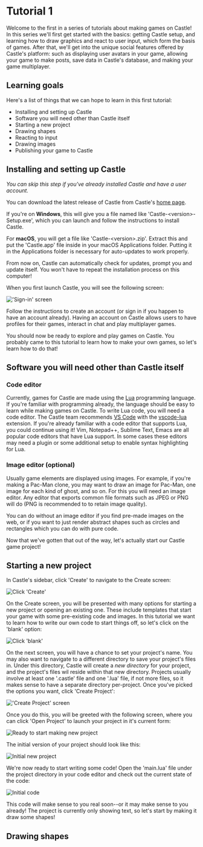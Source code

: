 # Tutorial 1

Welcome to the first in a series of tutorials about making games on Castle! In this series we'll first get started with the basics: getting Castle setup, and learning how to draw graphics and react to user input, which form the basis of games. After that, we'll get into the unique social features offered by Castle's platform: such as displaying user avatars in your game, allowing your game to make posts, save data in Castle's database, and making your game multiplayer.

## Learning goals

Here's a list of things that we can hope to learn in this first tutorial:

- Installing and setting up Castle
- Software you will need other than Castle itself
- Starting a new project
- Drawing shapes
- Reacting to input
- Drawing images
- Publishing your game to Castle

## Installing and setting up Castle

*You can skip this step if you've already installed Castle and have a user account.*

You can download the latest release of Castle from Castle's [home page](https://castle.games/).

If you're on **Windows**, this will give you a file named like 'Castle-\<version\>-Setup.exe', which you can launch and follow the instructions to install Castle.

For **macOS**, you will get a file like 'Castle-\<version\>.zip'. Extract this and put the 'Castle.app' file inside in your macOS Applications folder. Putting it in the Applications folder is necessary for auto-updates to work properly.

From now on, Castle can automatically check for updates, prompt you and update itself. You won't have to repeat the installation process on this computer!

When you first launch Castle, you will see the following screen:

!['Sign-in' screen](sign-in.png)

Follow the instructions to create an account (or sign in if you happen to have an account already). Having an account on Castle allows users to have profiles for their games, interact in chat and play multiplayer games.

You should now be ready to explore and play games on Castle. You probably came to this tutorial to learn how to make your own games, so let's learn how to do that!

## Software you will need other than Castle itself

### Code editor

Currently, games for Castle are made using the [Lua](https://www.lua.org/start.html) programming language. If you're familiar with programming already, the language should be easy to learn while making games on Castle. To write Lua code, you will need a code editor. The Castle team recommends [VS Code](https://code.visualstudio.com/) with the [vscode-lua](https://marketplace.visualstudio.com/items?itemName=trixnz.vscode-lua) extension. If you're already familiar with a code editor that supports Lua, you could continue using it! Vim, Notepad++, Sublime Text, Emacs are all popular code editors that have Lua support. In some cases these editors may need a plugin or some additional setup to enable syntax highlighting for Lua.

### Image editor (optional)

Usually game elements are displayed using images. For example, if you're making a Pac-Man clone, you may want to draw an image for Pac-Man, one image for each kind of ghost, and so on. For this you will need an image editor. Any editor that exports common file formats such as JPEG or PNG will do (PNG is recommended to to retain image quality).

You can do without an image editor if you find pre-made images on the web, or if you want to just render abstract shapes such as circles and rectangles which you can do with pure code.

Now that we've gotten that out of the way, let's actually start our Castle game project!

## Starting a new project

In Castle's sidebar, click 'Create' to navigate to the Create screen:

![Click 'Create'](click-create.png)

On the Create screen, you will be presented with many options for starting a new project or opening an existing one. These include templates that start your game with some pre-existing code and images. In this tutorial we want to learn how to write our own code to start things off, so let's click on the 'blank' option:

![Click 'blank'](click-blank.png)

On the next screen, you will have a chance to set your project's name. You may also want to navigate to a different directory to save your project's files in. Under this directory, Castle will create a *new directory* for your project, and the project's files wil reside within that new directory. Projects usually involve at least one '.castle' file and one '.lua' file, if not more files, so it makes sense to have a separate directory per-project. Once you've picked the options you want, click 'Create Project':

!['Create Project' screen](create-project.png)

Once you do this, you will be greeted with the following screen, where you can click 'Open Project' to launch your project in it's current form:

![Ready to start making new project](open-new-project.png)

The initial version of your project should look like this:

![Initial new project](initial-new-project.png)

We're now ready to start writing some code! Open the 'main.lua' file under the project directory in your code editor and check out the current state of the code: 

![Initial code](initial-code.png)

This code will make sense to you real soon--or it may make sense to you already! The project is currently only showing text, so let's start by making it draw some shapes!

## Drawing shapes